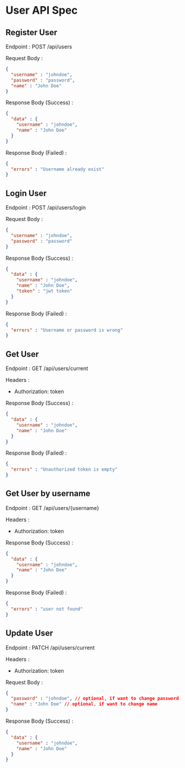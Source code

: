 # User API Spec

## Register User

Endpoint : POST /api/users

Request Body :

```json
{
  "username" : "johndoe",
  "password" : "password",
  "name" : "John Doe"
}
```

Response Body (Success) : 

```json
{
  "data" : {
    "username" : "johndoe",
    "name" : "John Doe"
  }
}
```

Response Body (Failed) :

```json
{
  "errors" : "Username already exist"
}
```

## Login User

Endpoint : POST /api/users/login

Request Body :

```json
{
  "username" : "johndoe",
  "password" : "password"
}
```

Response Body (Success) :

```json
{
  "data" : {
    "username" : "johndoe",
    "name" : "John Doe",
    "token" : "jwt token"
  }
}
```

Response Body (Failed) :

```json
{
  "errors" : "Username or password is wrong"
}
```

## Get User

Endpoint : GET /api/users/current

Headers :
- Authorization: token

Response Body (Success) :

```json
{
  "data" : {
    "username" : "johndoe",
    "name" : "John Doe"
  }
}
```

Response Body (Failed) :

```json
{
  "errors" : "Unauthorized token is empty"
}
```

## Get User by username

Endpoint : GET /api/users/{username}

Headers :
- Authorization: token

Response Body (Success) :

```json
{
  "data" : {
    "username" : "johndoe",
    "name" : "John Doe"
  }
}
```

Response Body (Failed) :

```json
{
  "errors" : "user not found"
}
```

## Update User

Endpoint : PATCH /api/users/current

Headers :
- Authorization: token

Request Body :

```json
{
  "password" : "johndoe", // optional, if want to change password
  "name" : "John Doe" // optional, if want to change name
}
```

Response Body (Success) :

```json
{
  "data" : {
    "username" : "johndoe",
    "name" : "John Doe"
  }
}
```

